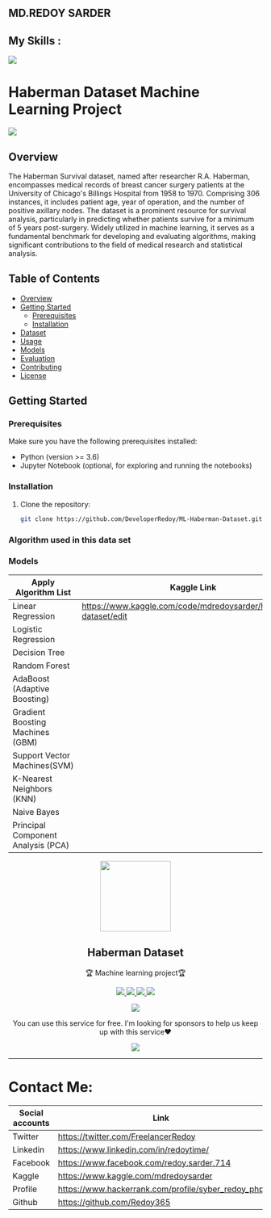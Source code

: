 ## MD.REDOY SARDER
## My Skills : 

<img src="https://readme-typing-svg.demolab.com?font=Fira+Code&size=25&pause=1000&color=FF00FF&random=false&width=435&lines=I+am+a+Python+Developer;I+am+a+Software+Developer;I+am+a+ML-Engineer;I+am+a+problem+solver">

# Haberman Dataset Machine Learning Project

<img src="https://static.wixstatic.com/media/34bab5_0ed7f360090844dfa3a8a72132d8007f~mv2.png/v1/fill/w_1000,h_405,al_c,q_90,usm_0.66_1.00_0.01/34bab5_0ed7f360090844dfa3a8a72132d8007f~mv2.png">

## Overview

The Haberman Survival dataset, named after researcher R.A. Haberman, encompasses medical records of breast cancer surgery patients at the University of Chicago's Billings Hospital from 1958 to 1970. Comprising 306 instances, it includes patient age, year of operation, and the number of positive axillary nodes. The dataset is a prominent resource for survival analysis, particularly in predicting whether patients survive for a minimum of 5 years post-surgery. Widely utilized in machine learning, it serves as a fundamental benchmark for developing and evaluating algorithms, making significant contributions to the field of medical research and statistical analysis.

## Table of Contents

- [Overview](#overview)
- [Getting Started](#getting-started)
  - [Prerequisites](#prerequisites)
  - [Installation](#installation)
- [Dataset](#dataset)
- [Usage](#usage)
- [Models](#models)
- [Evaluation](#evaluation)
- [Contributing](#contributing)
- [License](#license)

## Getting Started

### Prerequisites

Make sure you have the following prerequisites installed:

- Python (version >= 3.6)
- Jupyter Notebook (optional, for exploring and running the notebooks)

### Installation

1. Clone the repository:

   ```bash
   git clone https://github.com/DeveloperRedoy/ML-Haberman-Dataset.git

### Algorithm used in this data set
### Models

| Apply Algorithm List                | Kaggle Link                                                      |
|-------------------------------------|------------------------------------------------------------------|
| Linear Regression                   | https://www.kaggle.com/code/mdredoysarder/haberman-dataset/edit  |
| Logistic Regression                 |                                                                  |
| Decision Tree                       |                                                                  |
| Random Forest                       |                                                                  |
| AdaBoost (Adaptive Boosting)        |                                                                  |
| Gradient Boosting Machines (GBM)    |                                                                  |
| Support Vector Machines(SVM)        |                                                                  |
| K-Nearest Neighbors (KNN)           |                                                                  |
| Naive Bayes                         |                                                                  |
| Principal Component Analysis (PCA)  |  


<p align="center">
  <img width="140" src="https://user-images.githubusercontent.com/6661165/91657958-61b4fd00-eb00-11ea-9def-dc7ef5367e34.png" />
  <h2 align="center">Haberman Dataset</h2>
  <p align="center">🏆 Machine learning project🏆</p>
<p align="center">
  <a href="https://github.com/Redoy365?tab=repositories">
    <img src="https://img.shields.io/github/issues/ryo-ma/github-profile-trophy"/>
  </a>
  <a href="https://www.hackerrank.com/profile/syber_redoy_php">
    <img src="https://img.shields.io/github/forks/ryo-ma/github-profile-trophy"/>
  </a>
  <a href="https://redoy365.github.io/realtime/">
    <img src="https://img.shields.io/github/stars/ryo-ma/github-profile-trophy"/>
  </a>
    <a href="https://www.linkedin.com/in/md-redoy-70928b206/">
    <img src="https://img.shields.io/github/license/ryo-ma/github-profile-trophy"/>
  </a>
</p>
<p align="center">
  </a>
    <a href="https://twitter.com/FreelancerRedoy">
    <img src="https://img.shields.io/twitter/url?style=social&url=https%3A%2F%2Fgithub.com%2Fryo-ma%2Fgithub-profile-trophy"/>
  </a>
</p>
<p align="center">
  You can use this service for free. I'm looking for sponsors to help us keep up with this service❤️
</p>
<p align="center">
  <a href="https://github.com/Redoy365/ML-Project">
    <img src="https://img.shields.io/static/v1?label=Sponsor&message=%E2%9D%A4&logo=GitHub&color=ff69b4"/>
  </a>
</p>

<hr>

# Contact Me: 

| Social accounts | Link                                               |
|-----------------|----------------------------------------------------|
| Twitter         | https://twitter.com/FreelancerRedoy                |
| Linkedin        | https://www.linkedin.com/in/redoytime/             |
| Facebook        | https://www.facebook.com/redoy.sarder.714          |
| Kaggle          | https://www.kaggle.com/mdredoysarder               |
| Profile         | https://www.hackerrank.com/profile/syber_redoy_php |
| Github          | https://github.com/Redoy365                        |



